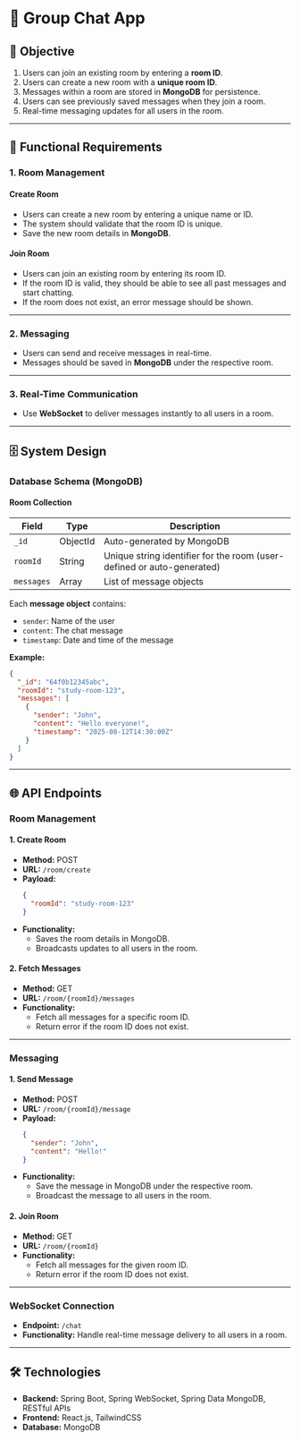# 📢 Group Chat App

## 🎯 Objective
1. Users can join an existing room by entering a **room ID**.
2. Users can create a new room with a **unique room ID**.
3. Messages within a room are stored in **MongoDB** for persistence.
4. Users can see previously saved messages when they join a room.
5. Real-time messaging updates for all users in the room.

---

## 📌 Functional Requirements

### 1. Room Management
#### Create Room
- Users can create a new room by entering a unique name or ID.
- The system should validate that the room ID is unique.
- Save the new room details in **MongoDB**.

#### Join Room
- Users can join an existing room by entering its room ID.
- If the room ID is valid, they should be able to see all past messages and start chatting.
- If the room does not exist, an error message should be shown.

---

### 2. Messaging
- Users can send and receive messages in real-time.
- Messages should be saved in **MongoDB** under the respective room.

---

### 3. Real-Time Communication
- Use **WebSocket** to deliver messages instantly to all users in a room.

---

## 🗄️ System Design

### Database Schema (MongoDB)
#### Room Collection
| Field       | Type      | Description |
|-------------|-----------|-------------|
| `_id`       | ObjectId  | Auto-generated by MongoDB |
| `roomId`    | String    | Unique string identifier for the room (user-defined or auto-generated) |
| `messages`  | Array     | List of message objects |

Each **message object** contains:
- `sender`: Name of the user  
- `content`: The chat message  
- `timestamp`: Date and time of the message  

**Example:**
```json
{
  "_id": "64f0b12345abc",
  "roomId": "study-room-123",
  "messages": [
    {
      "sender": "John",
      "content": "Hello everyone!",
      "timestamp": "2025-08-12T14:30:00Z"
    }
  ]
}
```

---

## 🌐 API Endpoints

### Room Management

#### 1. Create Room
- **Method:** POST
- **URL:** `/room/create`
- **Payload:**
  ```json
  {
    "roomId": "study-room-123"
  }
  ```
- **Functionality:**
  - Saves the room details in MongoDB.
  - Broadcasts updates to all users in the room.

#### 2. Fetch Messages
- **Method:** GET
- **URL:** `/room/{roomId}/messages`
- **Functionality:**
  - Fetch all messages for a specific room ID.
  - Return error if the room ID does not exist.

---

### Messaging

#### 1. Send Message
- **Method:** POST
- **URL:** `/room/{roomId}/message`
- **Payload:**
  ```json
  {
    "sender": "John",
    "content": "Hello!"
  }
  ```
- **Functionality:**
  - Save the message in MongoDB under the respective room.
  - Broadcast the message to all users in the room.

#### 2. Join Room
- **Method:** GET
- **URL:** `/room/{roomId}`
- **Functionality:**
  - Fetch all messages for the given room ID.
  - Return error if the room ID does not exist.

---

### WebSocket Connection

- **Endpoint:** `/chat`
- **Functionality:** Handle real-time message delivery to all users in a room.

---

## 🛠️ Technologies

- **Backend:** Spring Boot, Spring WebSocket, Spring Data MongoDB, RESTful APIs
- **Frontend:** React.js, TailwindCSS
- **Database:** MongoDB